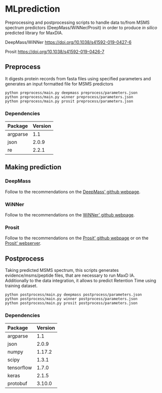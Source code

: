 # MLprediction

Preprocessing and postprocessing scripts to handle data to/from MSMS spectrum predictors (DeepMass/WiNNer/Prosit) in order
to produce _in silico_ predicted library for MaxDIA.

DeepMass/WiNNer
https://doi.org/10.1038/s41592-019-0427-6

Prosit
https://doi.org/10.1038/s41592-019-0426-7

## Preprocess
It digests protein records from fasta files using specified parameters and generates an input formatted file for MSMS predictors
```
python preprocess/main.py deepmass preprocess/parameters.json
python preprocess/main.py winner preprocess/parameters.json
python preprocess/main.py prosit preprocess/parameters.json
```

### Dependencies
| Package    | Version |
|:---------- |:------- |
| argparse   | 1.1     |
| json       | 2.0.9   |
| re         | 2.2.1   |

## Making prediction

### DeepMass
Follow to the recommendations on the [DeepMass' github webpage](https://github.com/verilylifesciences/deepmass/tree/main/prism#running-deepmassprism-on-google-cloud-ml).

### WiNNer
Follow to the recommendations on the [WiNNer' github webpage](https://github.com/cox-labs/wiNNer#winner).

### Prosit
Follow to the recommendations on the [Prosit' github webpage](https://github.com/kusterlab/prosit#prosit) or on the [Prosit' webserver](https://www.proteomicsdb.org/prosit/).

## Postprocess
Taking predicted MSMS spectrum, this scripts generates evidence/msms/peptide files, that are necessary to run MaxD  IA.
Additionally to the data integration, it allows to predict Retention Time using training dataset.
```
python postprocess/main.py deepmass postprocess/parameters.json
python postprocess/main.py winner postprocess/parameters.json
python postprocess/main.py prosit postprocess/parameters.json
```


### Dependencies
| Package    | Version |
|:---------- |:------- |
| argparse   | 1.1     |
| json       | 2.0.9   |
| numpy      | 1.17.2  |
| scipy      | 1.3.1   |
| tensorflow | 1.7.0   |
| keras      | 2.1.5   |
| protobuf   | 3.10.0  |
